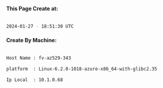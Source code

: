 
   
#### This Page Create at:

```bash

2024-01-27 - 18:51:30 UTC

```

#### Create By Machine:

```bash

Host Name : fv-az529-343

platform  : Linux-6.2.0-1018-azure-x86_64-with-glibc2.35

Ip Local  : 10.1.0.68

```

